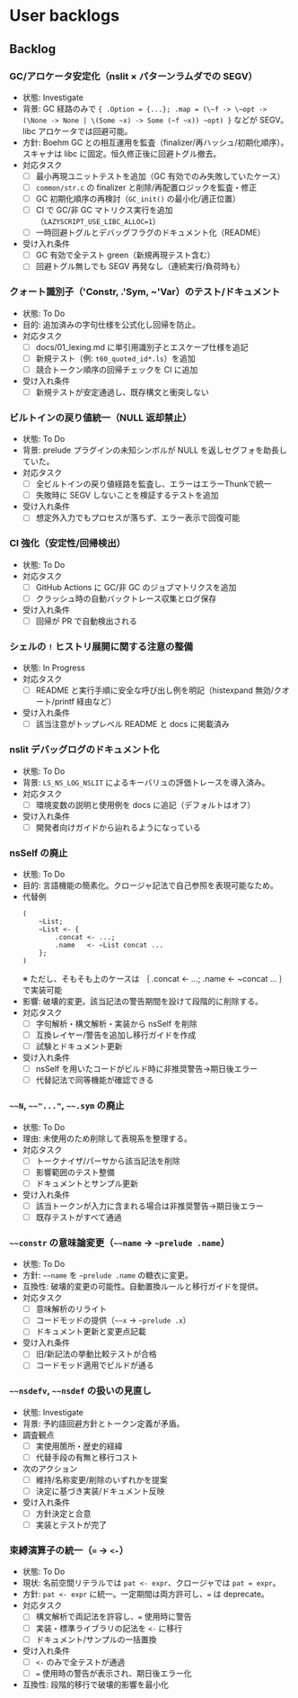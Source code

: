 # User backlogs

## Backlog

### GC/アロケータ安定化（nslit × パターンラムダでの SEGV）
- 状態: Investigate
- 背景: GC 経路のみで `{ .Option = {...}; .map = (\~f -> \~opt -> (\None -> None | \(Some ~x) -> Some (~f ~x)) ~opt) }` などが SEGV。libc アロケータでは回避可能。
- 方針: Boehm GC との相互運用を監査（finalizer/再ハッシュ/初期化順序）。スキャナは libc に固定。恒久修正後に回避トグル撤去。
- 対応タスク
    - [ ] 最小再現ユニットテストを追加（GC 有効でのみ失敗していたケース）
    - [ ] `common/str.c` の finalizer と削除/再配置ロジックを監査・修正
    - [ ] GC 初期化順序の再検討（`GC_init()` の最小化/適正位置）
    - [ ] CI で GC/非 GC マトリクス実行を追加（`LAZYSCRIPT_USE_LIBC_ALLOC=1`）
    - [ ] 一時回避トグルとデバッグフラグのドキュメント化（README）
- 受け入れ条件
    - [ ] GC 有効で全テスト green（新規再現テスト含む）
    - [ ] 回避トグル無しでも SEGV 再発なし（連続実行/負荷時も）

### クォート識別子（'Constr, .'Sym, ~'Var）のテスト/ドキュメント
- 状態: To Do
- 目的: 追加済みの字句仕様を公式化し回帰を防止。
- 対応タスク
    - [ ] docs/01_lexing.md に単引用識別子とエスケープ仕様を追記
    - [ ] 新規テスト（例: `t60_quoted_id*.ls`）を追加
    - [ ] 競合トークン順序の回帰チェックを CI に追加
- 受け入れ条件
    - [ ] 新規テストが安定通過し、既存構文と衝突しない

### ビルトインの戻り値統一（NULL 返却禁止）
- 状態: To Do
- 背景: prelude プラグインの未知シンボルが NULL を返しセグフォを助長していた。
- 対応タスク
    - [ ] 全ビルトインの戻り値経路を監査し、エラーはエラーThunkで統一
    - [ ] 失敗時に SEGV しないことを検証するテストを追加
- 受け入れ条件
    - [ ] 想定外入力でもプロセスが落ちず、エラー表示で回復可能

### CI 強化（安定性/回帰検出）
- 状態: To Do
- 対応タスク
    - [ ] GitHub Actions に GC/非 GC のジョブマトリクスを追加
    - [ ] クラッシュ時の自動バックトレース収集とログ保存
- 受け入れ条件
    - [ ] 回帰が PR で自動検出される

### シェルの `!` ヒストリ展開に関する注意の整備
- 状態: In Progress
- 対応タスク
    - [ ] README と実行手順に安全な呼び出し例を明記（histexpand 無効/クオート/printf 経由など）
- 受け入れ条件
    - [ ] 該当注意がトップレベル README と docs に掲載済み

### nslit デバッグログのドキュメント化
- 状態: To Do
- 背景: `LS_NS_LOG_NSLIT` によるキーバリュの評価トレースを導入済み。
- 対応タスク
    - [ ] 環境変数の説明と使用例を docs に追記（デフォルトはオフ）
- 受け入れ条件
    - [ ] 開発者向けガイドから辿れるようになっている

### nsSelf の廃止
- 状態: To Do
- 目的: 言語機能の簡素化。クロージャ記法で自己参照を表現可能なため。
- 代替例
    ```
    (
        ~List;
        ~List <- {
            .concat <- ...;
            .name   <- ~List concat ...
        };
    )
    ```
    ※ ただし、そもそも上のケースは ｛ .concat <- ...; .name <- ~concat ... ｝ で実装可能
- 影響: 破壊的変更。該当記法の警告期間を設けて段階的に削除する。
- 対応タスク
    - [ ] 字句解析・構文解析・実装から nsSelf を削除
    - [ ] 互換レイヤー/警告を追加し移行ガイドを作成
    - [ ] 試験とドキュメント更新
- 受け入れ条件
    - [ ] nsSelf を用いたコードがビルド時に非推奨警告→期日後エラー
    - [ ] 代替記法で同等機能が確認できる

### `~~N`, `~~"..."`, `~~.sym` の廃止
- 状態: To Do
- 理由: 未使用のため削除して表現系を整理する。
- 対応タスク
    - [ ] トークナイザ/パーサから該当記法を削除
    - [ ] 影響範囲のテスト整備
    - [ ] ドキュメントとサンプル更新
- 受け入れ条件
    - [ ] 該当トークンが入力に含まれる場合は非推奨警告→期日後エラー
    - [ ] 既存テストがすべて通過

### `~~constr` の意味論変更（`~~name` → `~prelude .name`）
- 状態: To Do
- 方針: `~~name` を `~prelude .name` の糖衣に変更。
- 互換性: 破壊的変更の可能性。自動置換ルールと移行ガイドを提供。
- 対応タスク
    - [ ] 意味解析のリライト
    - [ ] コードモッドの提供（`~~x` → `~prelude .x`）
    - [ ] ドキュメント更新と変更点記載
- 受け入れ条件
    - [ ] 旧/新記法の挙動比較テストが合格
    - [ ] コードモッド適用でビルドが通る

### `~~nsdefv`, `~~nsdef` の扱いの見直し
- 状態: Investigate
- 背景: 予約語回避方針とトークン定義が矛盾。
- 調査観点
    - [ ] 実使用箇所・歴史的経緯
    - [ ] 代替手段の有無と移行コスト
- 次のアクション
    - [ ] 維持/名称変更/削除のいずれかを提案
    - [ ] 決定に基づき実装/ドキュメント反映
- 受け入れ条件
    - [ ] 方針決定と合意
    - [ ] 実装とテストが完了

### 束縛演算子の統一（`=` → `<-`）
- 状態: To Do
- 現状: 名前空間リテラルでは `pat <- expr`、クロージャでは `pat = expr`。
- 方針: `pat <- expr` に統一。一定期間は両方許可し、`=` は deprecate。
- 対応タスク
    - [ ] 構文解析で両記法を許容し、`=` 使用時に警告
    - [ ] 実装・標準ライブラリの記法を `<-` に移行
    - [ ] ドキュメント/サンプルの一括置換
- 受け入れ条件
    - [ ] `<-` のみで全テストが通過
    - [ ] `=` 使用時の警告が表示され、期日後エラー化
- 互換性: 段階的移行で破壊的影響を最小化